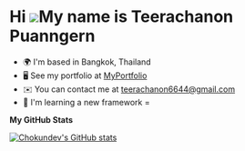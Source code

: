 

Hi ![](https://user-images.githubusercontent.com/18350557/176309783-0785949b-9127-417c-8b55-ab5a4333674e.gif)My name is Teerachanon Puanngern
=============================================================================================================================================



* 🌍  I'm based in Bangkok, Thailand
* 🖥️  See my portfolio at [MyPortfolio](http://portfolio.chokun.cloud)
* ✉️  You can contact me at [teerachanon6644@gmail.com](mailto:teerachanon6644@gmail.com)
* 🧠  I'm learning a new framework
=

<b>My GitHub Stats</b>

<a href="http://www.github.com/Chokundev"><img src="https://github-readme-stats.vercel.app/api?username=Chokundev&show_icons=true&hide=&count_private=true&title_color=0891b2&text_color=ffffff&icon_color=0891b2&bg_color=1c1917&hide_border=true&show_icons=true" alt="Chokundev's GitHub stats" /></a>
